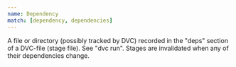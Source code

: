 ```yaml
---
name: Dependency
match: [dependency, dependencies]
---
```


A file or directory (possibly tracked by DVC) recorded in the "deps" section of
a DVC-file (stage file). See "dvc run". Stages are invalidated when any of their
dependencies change.
